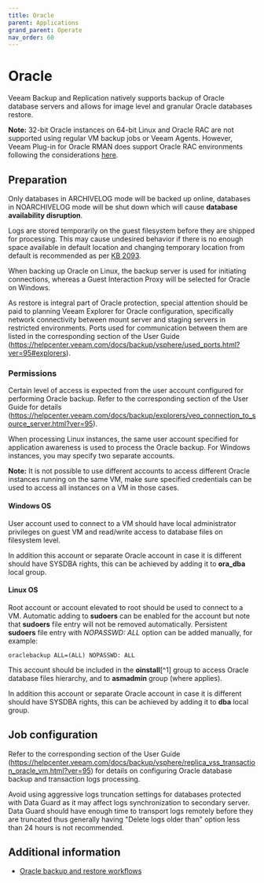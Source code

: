 ```yaml
---
title: Oracle
parent: Applications
grand_parent: Operate
nav_order: 60
---
```





# Oracle

Veeam Backup and Replication natively supports backup of Oracle database servers and allows for image level and granular Oracle databases restore.

**Note:** 32-bit Oracle instances on 64-bit Linux and Oracle RAC are not supported using regular VM backup jobs or Veeam Agents. However, Veeam Plug-in for Oracle RMAN does support Oracle RAC environments following the considerations [here](https://helpcenter.veeam.com/docs/backup/plugins/oracle_environment_planning.html#rac).

## Preparation

Only databases in ARCHIVELOG mode will be backed up online, databases in NOARCHIVELOG mode will be shut down which will cause **database availability disruption**.

Logs are stored temporarily on the guest filesystem before they are shipped for processing. This may cause undesired behavior if there is no enough space available in default location and changing temporary location from default is recommended as per [KB 2093](https://www.veeam.com/kb2093).

When backing up Oracle on Linux, the backup server is used for initiating connections, whereas a Guest Interaction Proxy will be selected for Oracle on Windows.

As restore is integral part of Oracle protection, special attention should be paid to planning Veeam Explorer for Oracle configuration, specifically network connectivity between mount server and staging servers in restricted environments. Ports used for communication between them are listed in the corresponding section of the User Guide (https://helpcenter.veeam.com/docs/backup/vsphere/used_ports.html?ver=95#explorers).

### Permissions

Certain level of access is expected from the user account configured for performing Oracle backup. Refer to the corresponding section of the User Guide for details (https://helpcenter.veeam.com/docs/backup/explorers/veo_connection_to_source_server.html?ver=95).

When processing Linux instances, the same user account specified for application awareness is used to process the Oracle backup. For Windows instances, you may specify two separate accounts.

**Note:** It is not possible to use different accounts to access different Oracle instances running on the same VM, make sure specified credentials can be used to access all instances on a VM in those cases.

#### Windows OS

User account used to connect to a VM should have local administrator privileges on guest VM and read/write access to database files on filesystem level.

In addition this account or separate Oracle account in case it is different should have SYSDBA rights, this can be achieved by adding it to **ora_dba** local group.

#### Linux OS

Root account or account elevated to root should be used to connect to a VM. Automatic adding to **sudoers** can be enabled for the account but note that **sudoers** file entry will not be removed automatically. Persistent **sudoers** file entry with *NOPASSWD: ALL* option can be added manually, for example:

    oraclebackup ALL=(ALL) NOPASSWD: ALL

This account should be included in the **oinstall**[^1] group to access Oracle database files hierarchy, and to **asmadmin** group (where applies).

In addition this account or separate Oracle account in case it is different should have SYSDBA rights, this can be achieved by adding it to **dba** local group.

## Job configuration

Refer to the corresponding section of the User Guide (https://helpcenter.veeam.com/docs/backup/vsphere/replica_vss_transaction_oracle_vm.html?ver=95) for details on configuring Oracle database backup and transaction logs processing.

Avoid using aggressive logs truncation settings for databases protected with Data Guard as it may affect logs synchronization to secondary server. Data Guard should have enough time to transport logs remotely before they are truncated thus generally having "Delete logs older than" option less than 24 hours is not recommended.


## Additional information

* [Oracle backup and restore workflows](../../anatomy/applications/oracle.md)
